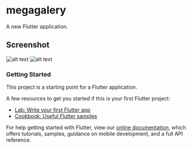 # megagalery

A new Flutter application.

## Screenshot
![alt text](https://github.com/satriawibawa/e-commerce-flutter/blob/master/screenshot/1.png)
![alt text](https://github.com/satriawibawa/e-commerce-flutter/blob/master/screenshot/2.png)

### Getting Started

This project is a starting point for a Flutter application.

A few resources to get you started if this is your first Flutter project:

- [Lab: Write your first Flutter app](https://flutter.dev/docs/get-started/codelab)
- [Cookbook: Useful Flutter samples](https://flutter.dev/docs/cookbook)

For help getting started with Flutter, view our 
[online documentation](https://flutter.dev/docs), which offers tutorials, 
samples, guidance on mobile development, and a full API reference.
